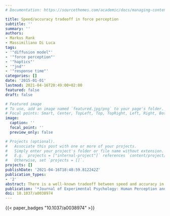 ```yaml
---
# Documentation: https://sourcethemes.com/academic/docs/managing-content/

title: Speed/accuracy tradeoff in force perception
subtitle: ''
summary: ''
authors:
- Markus Rank
- Massimiliano Di Luca
tags:
- '"diffusion model"'
- '"force perception"'
- '"haptics"'
- '"jnd"'
- '"response time"'
categories: []
date: '2015-01-01'
lastmod: 2021-04-16T20:49:00+02:00
featured: false
draft: false

# Featured image
# To use, add an image named `featured.jpg/png` to your page's folder.
# Focal points: Smart, Center, TopLeft, Top, TopRight, Left, Right, BottomLeft, Bottom, BottomRight.
image:
  caption: ''
  focal_point: ''
  preview_only: false

# Projects (optional).
#   Associate this post with one or more of your projects.
#   Simply enter your project's folder or file name without extension.
#   E.g. `projects = ["internal-project"]` references `content/project/deep-learning/index.md`.
#   Otherwise, set `projects = []`.
projects: []
publishDate: '2021-04-16T18:48:59.812242Z'
publication_types:
- '2'
abstract: There is a well-known tradeoff between speed and accuracy in judgments made under uncertainty. Diffusion models have been proposed to capture the increase in response time for more uncertain decisions and the change in performance due to a prioritization of speed or accuracy in the responses. Experimental paradigms have been confined to the visual modality and model analysis have mostly used quantile-probability (QP) plots-response probability as a function of quantized RTs. Here, we extend diffusion modeling to haptics and test a novel type of analysis for judging model fitting. Participants classified force stimuli applied to the hand as \"high\" or \"low.\" Data in QP plots indicate that the diffusion model captures well the overall pattern of responses in conditions where either speed or accuracy has been prioritized. To further the analysis, we compute just noticeable difference (JND) values separately for responses delivered with different RTs-we define these plots as JND quantile. The pattern of results evidences that slower responses lead to better force discrimination up to a plateau that is unaffected by prioritization instructions. Instead, the diffusion model predicts two well-separated plateaus depending on the condition. We propose that analyzing the relation between JNDs and response time should be considered in the evaluation of the diffusion model beyond the haptic modality, thus including vision.
publication: '*Journal of Experimental Psychology: Human Perception and Performance*'
doi: 10.1037/a0038974
---
```

{{< paper_badges "10.1037/a0038974" >}}
